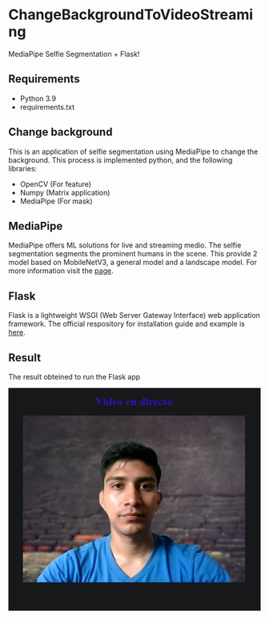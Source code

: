 # ChangeBackgroundToVideoStreaming
MediaPipe Selfie Segmentation + Flask!

## Requirements
  * Python 3.9
  * requirements.txt

## Change background
This is an application of selfie segmentation using MediaPipe to change the background.
This process is implemented python, and the following libraries:
  * OpenCV (For feature)
  * Numpy (Matrix application)
  * MediaPipe (For mask)

## MediaPipe
MediaPipe offers ML solutions for live and streaming medio. The selfie segmentation segments the prominent humans in the scene. This provide 2 model based on MobileNetV3, a general model and a landscape model.
For more information visit the [page](https://google.github.io/mediapipe/solutions/selfie_segmentation).

## Flask
Flask is a lightweight WSGI (Web Server Gateway Interface) web application framework. The official respository for installation guide and example is [here](https://github.com/pallets/flask/tree/2.2.3).


## Result
The result obteined to  run the Flask app

![Output][lil-output-url]


[lil-output-url]: https://raw.githubusercontent.com/oguapi/FlaskOpenCVBackground/master/exa.jpg